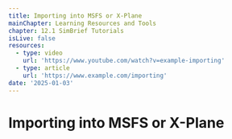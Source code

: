 ```yaml
---
title: Importing into MSFS or X-Plane
mainChapter: Learning Resources and Tools
chapter: 12.1 SimBrief Tutorials
isLive: false
resources:
  - type: video
    url: 'https://www.youtube.com/watch?v=example-importing'
  - type: article
    url: 'https://www.example.com/importing'
date: '2025-01-03'
---
```


# Importing into MSFS or X-Plane
